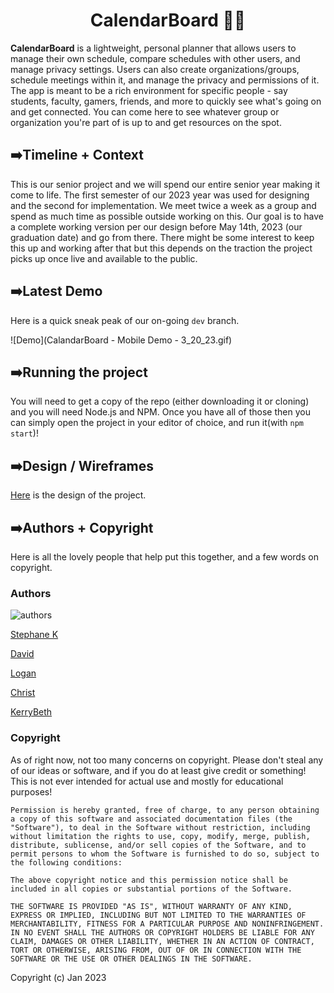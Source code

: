<h1 align="center" font-size="40px">
     CalendarBoard 🏫📆
</h1>



**CalendarBoard** is a lightweight, personal planner that allows users to manage their own schedule, compare schedules with other users, and manage privacy settings. Users can also create organizations/groups, schedule meetings within it, and manage the privacy and permissions of it. The app is meant to be a rich environment for specific people - say students, faculty, gamers, friends, and more to quickly see what's going on and get connected. You can come here to see whatever group or organization you're part of is up to and get resources on the spot. 

## ➡️Timeline + Context 

This is our senior project and we will spend our entire senior year making it come to life. The first semester of our 2023 year was used for designing and the second for implementation. We meet twice a week as a group and spend as much time as possible outside working on this. Our goal is to have a complete working version per our design before May 14th, 2023 (our graduation date) and go from there. There might be some interest to keep this up and working after that but this depends on the traction the project picks up once live and available to the public. 

## ➡️Latest Demo

Here is a quick sneak peak of our on-going `dev` branch. 

![Demo](CalandarBoard&#32;-&#32;Mobile Demo&#32;-&#32;3_20_23.gif)

## ➡️Running the project

You will need to get a copy of the repo (either downloading it or cloning) and you will need Node.js and NPM. Once you have all of those then you can simply open the project in your editor of choice, and run it(with `npm start`)! 

## ➡️Design / Wireframes 

[Here](https://www.figma.com/file/vm8PMaFIeM1dCKj6hkVNI1/CalenderBoard-Wireframe?node-id=0%3A1&t=aJXAEClEpfCicW7o-1) is the design of the project. 

## ➡️Authors + Copyright 

Here is all the lovely people that help put this together, and a few words on copyright. 

### Authors 

![authors](https://contrib.rocks/image?repo=anxelic/CalendarBoard)

[Stephane K](https://github.com/stephaneK123)

[David](https://github.com/Risemon2)

[Logan](https://github.com/alumnu) 

[Christ](https://github.com/anxelic)

[KerryBeth](https://github.com/gerrykorman)

### Copyright

As of right now, not too many concerns on copyright. Please don't steal any of our ideas or software, and if you do at least give credit or something! This is not ever intended for actual use and mostly for educational purposes! 

```Permission is hereby granted, free of charge, to any person obtaining a copy of this software and associated documentation files (the "Software"), to deal in the Software without restriction, including without limitation the rights to use, copy, modify, merge, publish, distribute, sublicense, and/or sell copies of the Software, and to permit persons to whom the Software is furnished to do so, subject to the following conditions:``` 

```The above copyright notice and this permission notice shall be included in all copies or substantial portions of the Software.```

```THE SOFTWARE IS PROVIDED "AS IS", WITHOUT WARRANTY OF ANY KIND, EXPRESS OR IMPLIED, INCLUDING BUT NOT LIMITED TO THE WARRANTIES OF MERCHANTABILITY, FITNESS FOR A PARTICULAR PURPOSE AND NONINFRINGEMENT. IN NO EVENT SHALL THE AUTHORS OR COPYRIGHT HOLDERS BE LIABLE FOR ANY CLAIM, DAMAGES OR OTHER LIABILITY, WHETHER IN AN ACTION OF CONTRACT, TORT OR OTHERWISE, ARISING FROM, OUT OF OR IN CONNECTION WITH THE SOFTWARE OR THE USE OR OTHER DEALINGS IN THE SOFTWARE.```

Copyright (c) Jan 2023 
